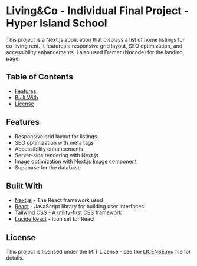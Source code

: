 # Living&Co - Individual Final Project - Hyper Island School

This project is a Next.js application that displays a list of home listings for co-living rent. It features a responsive grid layout, SEO optimization, and accessibility enhancements. I also used Framer (Nocode) for the landing page. 

## Table of Contents

- [Features](#features)
- [Built With](#built-with)
- [License](#license)

## Features

- Responsive grid layout for listings
- SEO optimization with meta tags
- Accessibility enhancements
- Server-side rendering with Next.js
- Image optimization with Next.js Image component
- Supabase for the database


## Built With

- [Next.js](https://nextjs.org/) - The React framework used
- [React](https://reactjs.org/) - JavaScript library for building user interfaces
- [Tailwind CSS](https://tailwindcss.com/) - A utility-first CSS framework
- [Lucide React](https://lucide.dev/) - Icon set for React

## License

This project is licensed under the MIT License - see the [LICENSE.md](LICENSE.md) file for details.
